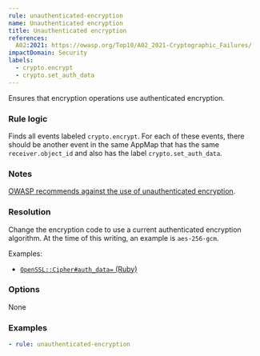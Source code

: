 ```yaml
---
rule: unauthenticated-encryption
name: Unauthenticated encryption
title: Unauthenticated encryption
references:
  A02:2021: https://owasp.org/Top10/A02_2021-Cryptographic_Failures/
impactDomain: Security
labels:
  - crypto.encrypt
  - crypto.set_auth_data
---
```


Ensures that encryption operations use authenticated encryption.

### Rule logic

Finds all events labeled `crypto.encrypt`. For each of these events, there should be another event
in the same AppMap that has the same `receiver.object_id` and also has the label
`crypto.set_auth_data`.

### Notes

[OWASP recommends against the use of unauthenticated encryption](https://owasp.org/Top10/A02_2021-Cryptographic_Failures/).

### Resolution

Change the encryption code to use a current authenticated encryption algorithm. At the time of this
writing, an example is `aes-256-gcm`.

Examples:

- [`OpenSSL::Cipher#auth_data=` (Ruby)](https://ruby-doc.org/stdlib-3.1.1/libdoc/openssl/rdoc/OpenSSL/Cipher.html#method-i-auth_data-3D)

### Options

None

### Examples

```yaml
- rule: unauthenticated-encryption
```
